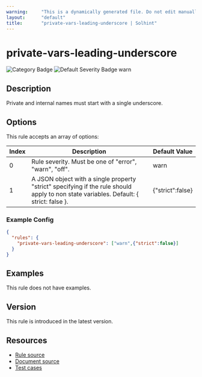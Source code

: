 ```yaml
---
warning:     "This is a dynamically generated file. Do not edit manually."
layout:      "default"
title:       "private-vars-leading-underscore | Solhint"
---
```


# private-vars-leading-underscore
![Category Badge](https://img.shields.io/badge/-Style%20Guide%20Rules-informational)
![Default Severity Badge warn](https://img.shields.io/badge/Default%20Severity-warn-yellow)

## Description
Private and internal names must start with a single underscore.

## Options
This rule accepts an array of options:

| Index | Description                                                                                                                           | Default Value    |
| ----- | ------------------------------------------------------------------------------------------------------------------------------------- | ---------------- |
| 0     | Rule severity. Must be one of "error", "warn", "off".                                                                                 | warn             |
| 1     | A JSON object with a single property "strict" specifying if the rule should apply to non state variables. Default: { strict: false }. | {"strict":false} |


### Example Config
```json
{
  "rules": {
    "private-vars-leading-underscore": ["warn",{"strict":false}]
  }
}
```


## Examples
This rule does not have examples.

## Version
This rule is introduced in the latest version.

## Resources
- [Rule source](https://github.com/protofire/solhint/tree/master/lib/rules/naming/private-vars-leading-underscore.js)
- [Document source](https://github.com/protofire/solhint/tree/master/docs/rules/naming/private-vars-leading-underscore.md)
- [Test cases](https://github.com/protofire/solhint/tree/master/test/rules/naming/private-vars-leading-underscore.js)
